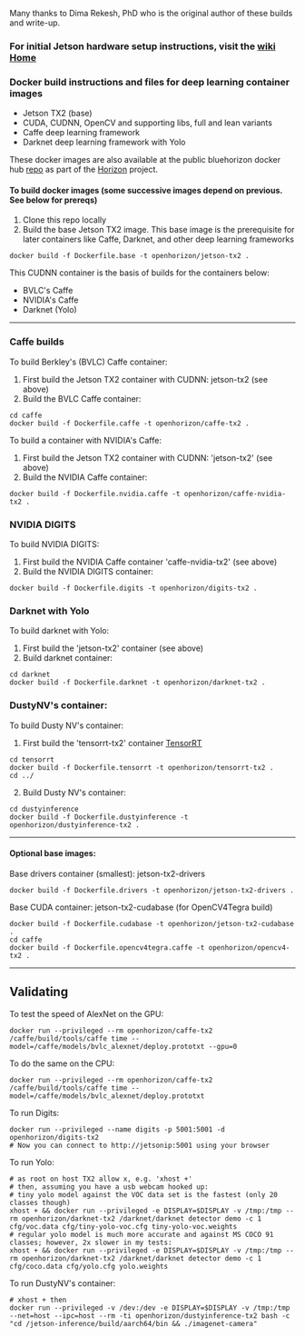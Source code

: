Many thanks to Dima Rekesh, PhD who is the original author of these builds and write-up.

### For initial Jetson hardware setup instructions, visit the [wiki Home](https://github.com/open-horizon/cogwerx-jetson-tx2/wiki)

### Docker build instructions and files for deep learning container images
* Jetson TX2 (base)
* CUDA, CUDNN, OpenCV and supporting libs, full and lean variants
* Caffe deep learning framework
* Darknet deep learning framework with Yolo

These docker images are also available at the public bluehorizon docker hub [repo](https://hub.docker.com/u/openhorizon/) as part of the [Horizon](https://bluehorizon.network) project.


#### To build docker images (some successive images depend on previous. See below for prereqs)

1. Clone this repo locally
2. Build the base Jetson TX2 image. This base image is the prerequisite for later containers like Caffe, Darknet, and other deep learning frameworks
```
docker build -f Dockerfile.base -t openhorizon/jetson-tx2 .
```

This CUDNN container is the basis of builds for the containers below:
* BVLC's Caffe
* NVIDIA's Caffe
* Darknet (Yolo)

-----------------------------------------

### Caffe builds
To build Berkley's (BVLC) Caffe container:
1. First build the Jetson TX2 container with CUDNN: jetson-tx2 (see above)
2. Build the BVLC Caffe container:
```
cd caffe
docker build -f Dockerfile.caffe -t openhorizon/caffe-tx2 .
```

To build a container with NVIDIA's Caffe: 
1. First build the Jetson TX2 container with CUDNN: 'jetson-tx2' (see above)
2. Build the NVIDIA Caffe container:
```
docker build -f Dockerfile.nvidia.caffe -t openhorizon/caffe-nvidia-tx2 .
```

### NVIDIA DIGITS
To build NVIDIA DIGITS:
1. First build the NVIDIA Caffe container 'caffe-nvidia-tx2' (see above)
2. Build the NVIDIA DIGITS container:
```
docker build -f Dockerfile.digits -t openhorizon/digits-tx2 .
```

### Darknet with Yolo
To build darknet with Yolo:
1. First build the 'jetson-tx2' container (see above)
2. Build darknet container:
```
cd darknet
docker build -f Dockerfile.darknet -t openhorizon/darknet-tx2 .
```

### DustyNV's container:
To build Dusty NV's container:
1. First build the 'tensorrt-tx2' container [TensorRT](https://developer.nvidia.com/tensorrt)
```
cd tensorrt
docker build -f Dockerfile.tensorrt -t openhorizon/tensorrt-tx2 .
cd ../
```

2. Build Dusty NV's container:
```
cd dustyinference
docker build -f Dockerfile.dustyinference -t openhorizon/dustyinference-tx2 .
```


------------------------------------------------
#### Optional base images:
Base drivers container (smallest): jetson-tx2-drivers
```
docker build -f Dockerfile.drivers -t openhorizon/jetson-tx2-drivers .
```

Base CUDA container: jetson-tx2-cudabase (for OpenCV4Tegra build)
```
docker build -f Dockerfile.cudabase -t openhorizon/jetson-tx2-cudabase .
cd caffe
docker build -f Dockerfile.opencv4tegra.caffe -t openhorizon/opencv4-tx2 .
```

-------------------------------------------------
## Validating
To test the speed of AlexNet on the GPU:
```
docker run --privileged --rm openhorizon/caffe-tx2 /caffe/build/tools/caffe time --model=/caffe/models/bvlc_alexnet/deploy.prototxt --gpu=0
```
To do the same on the CPU:
```
docker run --privileged --rm openhorizon/caffe-tx2 /caffe/build/tools/caffe time --model=/caffe/models/bvlc_alexnet/deploy.prototxt
```

To run Digits:
```
docker run --privileged --name digits -p 5001:5001 -d openhorizon/digits-tx2
# Now you can connect to http://jetsonip:5001 using your browser 
```

To run Yolo:
```
# as root on host TX2 allow x, e.g. 'xhost +'
# then, assuming you have a usb webcam hooked up:
# tiny yolo model against the VOC data set is the fastest (only 20 classes though)
xhost + && docker run --privileged -e DISPLAY=$DISPLAY -v /tmp:/tmp --rm openhorizon/darknet-tx2 /darknet/darknet detector demo -c 1 cfg/voc.data cfg/tiny-yolo-voc.cfg tiny-yolo-voc.weights
# regular yolo model is much more accurate and against MS COCO 91 classes; however, 2x slower in my tests:
xhost + && docker run --privileged -e DISPLAY=$DISPLAY -v /tmp:/tmp --rm openhorizon/darknet-tx2 /darknet/darknet detector demo -c 1 cfg/coco.data cfg/yolo.cfg yolo.weights
```

To run DustyNV's container:
```
# xhost + then
docker run --privileged -v /dev:/dev -e DISPLAY=$DISPLAY -v /tmp:/tmp --net=host --ipc=host --rm -ti openhorizon/dustyinference-tx2 bash -c "cd /jetson-inference/build/aarch64/bin && ./imagenet-camera"
```
